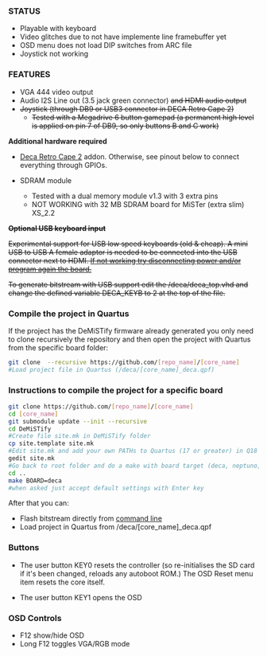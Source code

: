 ### STATUS

* Playable with keyboard
* Video glitches due to not have implemente line framebuffer yet
* OSD menu does not load DIP switches from ARC file
* Joystick not working

### **FEATURES**

* VGA 444 video output 
* Audio I2S Line out (3.5 jack green connector) ~~and HDMI audio output~~
* ~~Joystick (through DB9 or USB3 connector in DECA Retro Cape 2)~~
  * ~~Tested with a Megadrive 6 button gamepad (a permanent high level is applied on pin 7 of DB9, so only buttons B and C work)~~


**Additional hardware required**

- [Deca Retro Cape 2](https://github.com/somhi/DECA_retro_cape_2) addon. Otherwise, see pinout below to connect everything through GPIOs.

- SDRAM module
  
  - Tested with a dual memory module v1.3 with 3 extra pins
  - NOT WORKING with 32 MB SDRAM board for MiSTer (extra slim) XS_2.2
  

~~**Optional USB keyboard input**~~

~~Experimental support for USB low speed keyboards  (old & cheap). A mini USB to USB A female adaptor is needed  to be connected into the USB connector next to HDMI. <u>If not working try disconnecting power and/or program again the board.</u>~~ 

~~To generate bitstream with USB support edit the  /deca/deca_top.vhd and change the defined variable DECA_KEYB to 2 at the top of the file.~~



### Compile the project in Quartus

If the project has the DeMiSTify firmware already generated you only need to clone recursively the repository and then open the project with Quartus from the specific board folder:

```sh
git clone  --recursive https://github.com/[repo_name]/[core_name]
#Load project file in Quartus (/deca/[core_name]_deca.qpf)
```

### Instructions to compile the project for a specific board

```sh
git clone https://github.com/[repo_name]/[core_name]
cd [core_name]
git submodule update --init --recursive
cd DeMiSTify
#Create file site.mk in DeMiSTify folder 
cp site.template site.mk
#Edit site.mk and add your own PATHs to Quartus (17 or greater) in Q18 line
gedit site.mk
#Go back to root folder and do a make with board target (deca, neptuno, uareloaded, atlas_cyc). If not specified it will compile for all targets.
cd ..
make BOARD=deca
#when asked just accept default settings with Enter key
```

After that you can:

* Flash bitstream directly from [command line](https://github.com/DECAfpga/DECA_binaries#flash-bitstream-to-fgpa-with-quartus)
* Load project in Quartus from /deca/[core_name]_deca.qpf

### Buttons

* The user button KEY0 resets the controller (so re-initialises the SD card if it's been changed, reloads any autoboot ROM.) The OSD Reset menu item resets the core itself.

* The user button KEY1 opens the OSD

### OSD Controls

* F12 show/hide OSD 
* Long F12 toggles VGA/RGB mode
